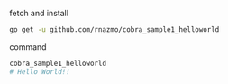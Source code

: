 fetch and install

```bash
go get -u github.com/rnazmo/cobra_sample1_helloworld
```

command
```bash
cobra_sample1_helloworld
# Hello World!!
```
